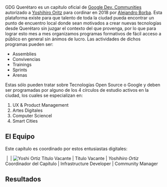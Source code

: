 GDG Querétaro es un capítulo oficial de [Google Dev. Communities](https://developers.google.com/community) autorizado a [Yoshihiro Oritz]() para cordinar en 2018 por [Alejandro Borba](https://www.linkedin.com/in/ale-borba/). Esta plataforma existe para que talento de toda la ciudad pueda encontrar un punto de encuentro local donde sean motivados a crear nuevas tecnologías desde Querétaro sin juzgar el contexto del que provenga, por lo que para lograr esto mes a mes organizamos programas formativos de fácil acceso a público en general sin ánimos de lucro.
Las actividades de dichos programas pueden ser:

* Assemblies
* Convivencias
* Trainings
* Sprints
* Arenas

Estas sólo pueden tratar sobre Tecnologías Open Source o Google y deben ser programadas por alguno de los 4 círculos de estudio activos en la ciudad, los cuales se especializan en:

1. UX & Product Management
1. Artes Digitales
1. Computer Sciencel
  1. Smart Cities

## El Equipo
Este capítulo es coordinado por estos entusiastas digitales:

![]() | ![]() | ![Yoshi Ortiz]()
Título Vacante | Título Vacante | *Yoshihiro Ortiz*
Coordinador del Capítulo | Infrastructure Developer | Community Manager


## Resultados
